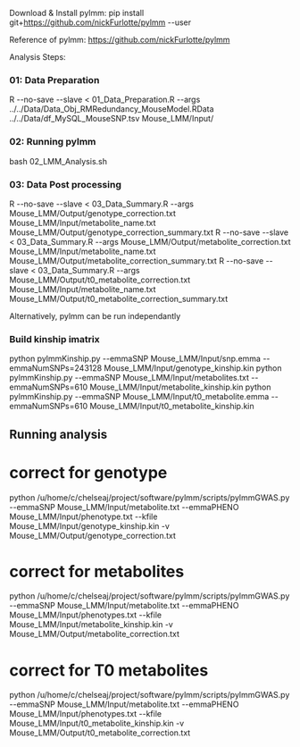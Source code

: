 Download & Install pylmm:
pip install git+https://github.com/nickFurlotte/pylmm --user

Reference of pylmm:
https://github.com/nickFurlotte/pylmm

Analysis Steps:
### 01: Data Preparation
R --no-save --slave < 01_Data_Preparation.R --args ../../Data/Data_Obj_RMRedundancy_MouseModel.RData ../../Data/df_MySQL_MouseSNP.tsv Mouse_LMM/Input/

### 02: Running pylmm
bash 02_LMM_Analysis.sh

### 03: Data Post processing
R --no-save --slave < 03_Data_Summary.R --args Mouse_LMM/Output/genotype_correction.txt Mouse_LMM/Input/metabolite_name.txt Mouse_LMM/Output/genotype_correction_summary.txt
R --no-save --slave < 03_Data_Summary.R --args Mouse_LMM/Output/metabolite_correction.txt Mouse_LMM/Input/metabolite_name.txt Mouse_LMM/Output/metabolite_correction_summary.txt
R --no-save --slave < 03_Data_Summary.R --args Mouse_LMM/Output/t0_metabolite_correction.txt Mouse_LMM/Input/metabolite_name.txt Mouse_LMM/Output/t0_metabolite_correction_summary.txt

Alternatively, pylmm can be run independantly

### Build kinship imatrix
python pylmmKinship.py --emmaSNP Mouse_LMM/Input/snp.emma --emmaNumSNPs=243128 Mouse_LMM/Input/genotype_kinship.kin
python pylmmKinship.py --emmaSNP Mouse_LMM/Input/metabolites.txt --emmaNumSNPs=610 Mouse_LMM/Input/metabolite_kinship.kin
python pylmmKinship.py --emmaSNP Mouse_LMM/Input/t0_metabolite.emma --emmaNumSNPs=610 Mouse_LMM/Input/t0_metabolite_kinship.kin

## Running analysis
# correct for genotype
python /u/home/c/chelseaj/project/software/pylmm/scripts/pylmmGWAS.py --emmaSNP Mouse_LMM/Input/metabolite.txt --emmaPHENO Mouse_LMM/Input/phenotype.txt --kfile Mouse_LMM/Input/genotype_kinship.kin -v Mouse_LMM/Output/genotype_correction.txt

# correct for metabolites
python /u/home/c/chelseaj/project/software/pylmm/scripts/pylmmGWAS.py --emmaSNP Mouse_LMM/Input/metabolite.txt --emmaPHENO Mouse_LMM/Input/phenotypes.txt --kfile Mouse_LMM/Input/metabolite_kinship.kin -v Mouse_LMM/Output/metabolite_correction.txt

# correct for T0 metabolites
python /u/home/c/chelseaj/project/software/pylmm/scripts/pylmmGWAS.py --emmaSNP Mouse_LMM/Input/metabolite.txt --emmaPHENO Mouse_LMM/Input/phenotypes.txt --kfile Mouse_LMM/Input/t0_metabolite_kinship.kin -v Mouse_LMM/Output/t0_metabolite_correction.txt
